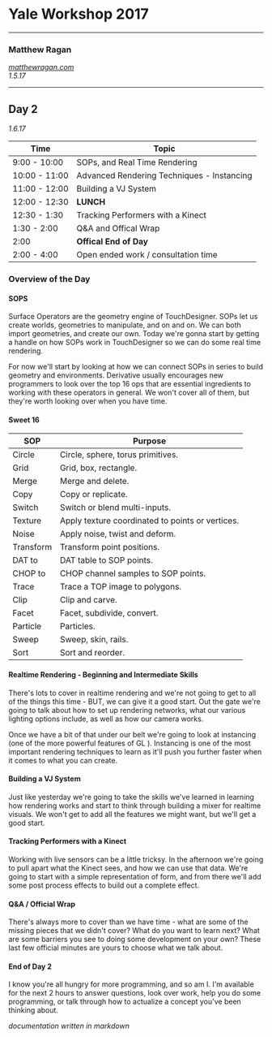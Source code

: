 # Yale Workshop 2017 #
---

### Matthew Ragan ###
_[matthewragan.com](http://matthewragan.com)_  
_1.5.17_

---
## Day 2  
_1.6.17_

Time | Topic
---|---|
9:00 - 10:00 | SOPs, and Real Time Rendering |
10:00 - 11:00 | Advanced Rendering Techniques - Instancing |
11:00 - 12:00 | Building a VJ System |
12:00 - 12:30 | **LUNCH** |
12:30 - 1:30 | Tracking Performers with a Kinect |
1:30 - 2:00| Q&A and Offical Wrap | Other Resources
2:00 | **Offical End of Day**
2:00 - 4:00 | Open ended work / consultation time

### Overview of the Day ###

#### SOPS

Surface Operators are the geometry engine of TouchDesigner. SOPs let us create worlds, geometries to manipulate, and on and on. We can both import geometries, and create our own. Today we're gonna start by getting a handle on how SOPs work in TouchDesigner so we can do some real time rendering. 

For now we'll start by looking at how we can connect SOPs in series to build geometry and environments. Derivative usually encourages new programmers to look over the top 16 ops that are essential ingredients to working with these operators in general. We won't cover all of them, but they're worth looking over when you have time.

#### Sweet 16

SOP | Purpose
---|---
Circle | Circle, sphere, torus primitives.
Grid | Grid, box, rectangle.
Merge | Merge and delete.
Copy | Copy or replicate.
Switch | Switch or blend multi-inputs.
Texture | Apply texture coordinated to points or vertices.
Noise | Apply noise, twist and deform.
Transform | Transform point positions.
DAT to | DAT table to SOP points.
CHOP to | CHOP channel samples to SOP points.
Trace | Trace a TOP image to polygons.
Clip | Clip and carve.
Facet | Facet, subdivide, convert.
Particle | Particles.   
Sweep | Sweep, skin, rails.
Sort | Sort and reorder.

#### Realtime Rendering - Beginning and Intermediate Skills

There's lots to cover in realtime rendering and we're not going to get to all of the things this time - BUT, we can give it a good start. Out the gate we're going to talk about how to set up rendering networks, what our various lighting options include, as well as how our camera works.

Once we have a bit of that under our belt we're going to look at instancing (one of the more powerful features of GL ). Instancing is one of the most important rendering techniques to learn as it'll push you further faster when it comes to what you can create.

#### Building a VJ System

Just like yesterday we're going to take the skills we've learned in learning how rendering works and start to think through building a mixer for realtime visuals. We won't get to add all the features we might want, but we'll get a good start.

#### Tracking Performers with a Kinect

Working with live sensors can be a little tricksy. In the afternoon we're going to pull apart what the Kinect sees, and how we can use that data. We're going to start with a simple representation of form, and from there we'll add some post process effects to build out a complete effect.

#### Q&A / Official Wrap

There's always more to cover than we have time - what are some of the missing pieces that we didn't cover? What do you want to learn next? What are some barriers you see to doing some development on your own? These last few official minutes are yours to choose what we talk about.

#### End of Day 2

I know you're all hungry for more programming, and so am I. I'm available for the next 2 hours to answer questions, look over work, help you do some programming, or talk through how to actualize a concept you've been thinking about. 

_documentation written in markdown_